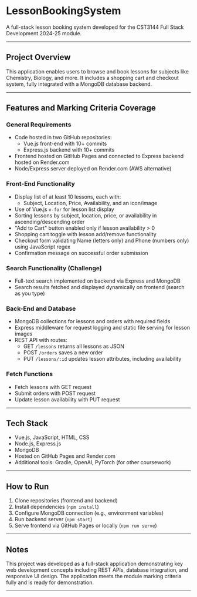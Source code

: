 # LessonBookingSystem

A full-stack lesson booking system developed for the CST3144 Full Stack Development 2024-25 module.

---

## Project Overview

This application enables users to browse and book lessons for subjects like Chemistry, Biology, and more. It includes a shopping cart and checkout system, fully integrated with a MongoDB database backend.

---

## Features and Marking Criteria Coverage

### General Requirements

- Code hosted in two GitHub repositories:  
  - Vue.js front-end with 10+ commits  
  - Express.js backend with 10+ commits  
- Frontend hosted on GitHub Pages and connected to Express backend hosted on Render.com  
- Node/Express server deployed on Render.com (AWS alternative)

### Front-End Functionality

- Display list of at least 10 lessons, each with:  
  - Subject, Location, Price, Availability, and an icon/image  
- Use of Vue.js `v-for` for lesson list display  
- Sorting lessons by subject, location, price, or availability in ascending/descending order  
- "Add to Cart" button enabled only if lesson availability > 0  
- Shopping cart toggle with lesson add/remove functionality  
- Checkout form validating Name (letters only) and Phone (numbers only) using JavaScript regex  
- Confirmation message on successful order submission

### Search Functionality (Challenge)

- Full-text search implemented on backend via Express and MongoDB  
- Search results fetched and displayed dynamically on frontend (search as you type)

### Back-End and Database

- MongoDB collections for lessons and orders with required fields  
- Express middleware for request logging and static file serving for lesson images  
- REST API with routes:  
  - GET `/lessons` returns all lessons as JSON  
  - POST `/orders` saves a new order  
  - PUT `/lessons/:id` updates lesson attributes, including availability

### Fetch Functions

- Fetch lessons with GET request  
- Submit orders with POST request  
- Update lesson availability with PUT request

---

## Tech Stack

- Vue.js, JavaScript, HTML, CSS  
- Node.js, Express.js  
- MongoDB  
- Hosted on GitHub Pages and Render.com  
- Additional tools: Gradle, OpenAI, PyTorch (for other coursework)

---

## How to Run

1. Clone repositories (frontend and backend)  
2. Install dependencies (`npm install`)  
3. Configure MongoDB connection (e.g., environment variables)  
4. Run backend server (`npm start`)  
5. Serve frontend via GitHub Pages or locally (`npm run serve`)  

---

## Notes

This project was developed as a full-stack application demonstrating key web development concepts including REST APIs, database integration, and responsive UI design. The application meets the module marking criteria fully and is ready for demonstration.

---

